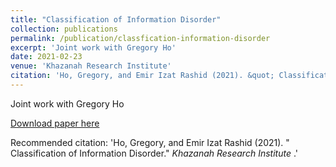 ```yaml
---
title: "Classification of Information Disorder"
collection: publications
permalink: /publication/classfication-information-disorder
excerpt: 'Joint work with Gregory Ho'
date: 2021-02-23
venue: 'Khazanah Research Institute'
citation: 'Ho, Gregory, and Emir Izat Rashid (2021). &quot; Classification of Information Disorder.&quot; <i> Khazanah Research Institute </i>.'
---
```

Joint work with Gregory Ho

[Download paper here](https://www.krinstitute.org/assets/contentMS/img/template/editor/DP%20-%20Classification%20of%20Information%20Disorder.pdf)

Recommended citation: 'Ho, Gregory, and Emir Izat Rashid (2021). &quot; Classification of Information Disorder.&quot; <i> Khazanah Research Institute </i>.'

